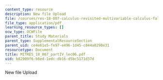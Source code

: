 ```yaml
---
content_type: resource
description: New file Upload
file: /courses/res-18-007-calculus-revisited-multivariable-calculus-fall-2011/b82909f6b6ed1edcdb16d5bc5171d37d_MITRES_18_007_partIV_lec06.pdf
file_type: application/pdf
learning_resource_types: []
ocw_type: OCWFile
parent_title: Study Materials
parent_type: SupplementalResourceSection
parent_uid: ce4e61e5-fe97-e496-1d45-c844a0290e31
resourcetype: Document
title: MITRES_18_007_partIV_lec06.pdf
uid: b82909f6-b6ed-1edc-db16-d5bc5171d37d
---
```

New file Upload

